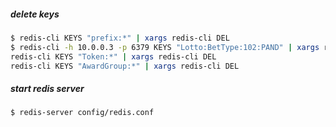 ##### delete keys
```sh
$ redis-cli KEYS "prefix:*" | xargs redis-cli DEL
$ redis-cli -h 10.0.0.3 -p 6379 KEYS "Lotto:BetType:102:PAND" | xargs redis-cli -h 10.0.0.3 -p 6379 DEL
redis-cli KEYS "Token:*" | xargs redis-cli DEL
redis-cli KEYS "AwardGroup:*" | xargs redis-cli DEL
```

##### start redis server
```
$ redis-server config/redis.conf
```